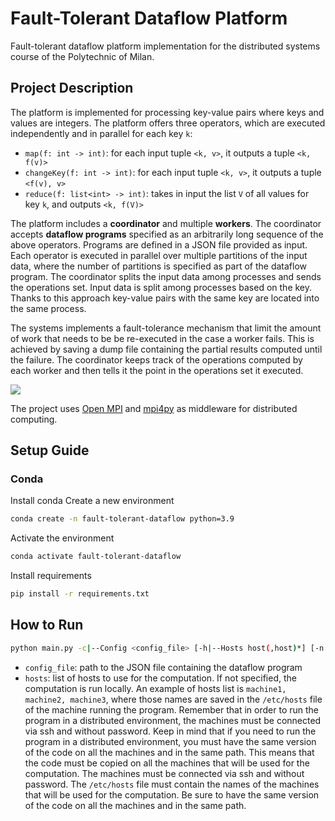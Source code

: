 # Fault-Tolerant Dataflow Platform
Fault-tolerant dataflow platform implementation for the distributed systems course of the Polytechnic of Milan.

## Project Description
The platform is implemented for processing key-value pairs where keys and values are integers. The platform offers three operators, which are executed independently and in parallel for each key `k`:
- `map(f: int -> int)`: for each input tuple `<k, v>`, it outputs a tuple `<k, f(v)>`
- `changeKey(f: int -> int)`: for each input tuple `<k, v>`, it outputs a tuple `<f(v), v>`
- `reduce(f: list<int> -> int)`: takes in input the list `V` of all values for key `k`, and outputs `<k, f(V)>`

The platform includes a **coordinator** and multiple **workers**. The coordinator accepts **dataflow programs** specified as an arbitrarily long sequence of the above operators. Programs are defined in a JSON file provided as input. Each operator is executed in parallel over multiple partitions of the input data, where the number of partitions is specified as part of the dataflow program. The coordinator splits the input data among processes and sends the operations set. Input data is split among processes based on the key. Thanks to this approach key-value pairs with the same key are located into the same process.

The systems implements a fault-tolerance mechanism that limit the amount of work that needs to be be re-executed in the case a worker fails. This is achieved by saving a dump file containing the partial results computed until the failure. The coordinator keeps track of the operations computed by each worker and then tells it the point in the operations set it executed.

![](https://imgur.com/plBoBD2.jpg)

The project uses [Open MPI](https://www.open-mpi.org) and [mpi4py](https://mpi4py.readthedocs.io/en/stable/) as middleware for distributed computing.

## Setup Guide
### Conda
Install conda
Create a new environment
```bash
conda create -n fault-tolerant-dataflow python=3.9
```
Activate the environment
```bash
conda activate fault-tolerant-dataflow
```
Install requirements
```bash
pip install -r requirements.txt
```

## How to Run
```bash
python main.py -c|--Config <config_file> [-h|--Hosts host(,host)*] [-n|--NoFault]
```
- `config_file`: path to the JSON file containing the dataflow program
- `hosts`: list of hosts to use for the computation. If not specified, the computation is run locally. An example of hosts list is `machine1, machine2, machine3`, where those names are saved in the `/etc/hosts` file of the machine running the program. Remember that in order to run the program in a distributed environment, the machines must be connected via ssh and without password.
Keep in mind that if you need to run the program in a distributed environment, you must have the same version of the code on all the machines and in the same path. This means that the code must be copied on all the machines that will be used for the computation. The machines must be connected via ssh and without password. The `/etc/hosts` file must contain the names of the machines that will be used for the computation.
Be sure to have the same version of the code on all the machines and in the same path.
